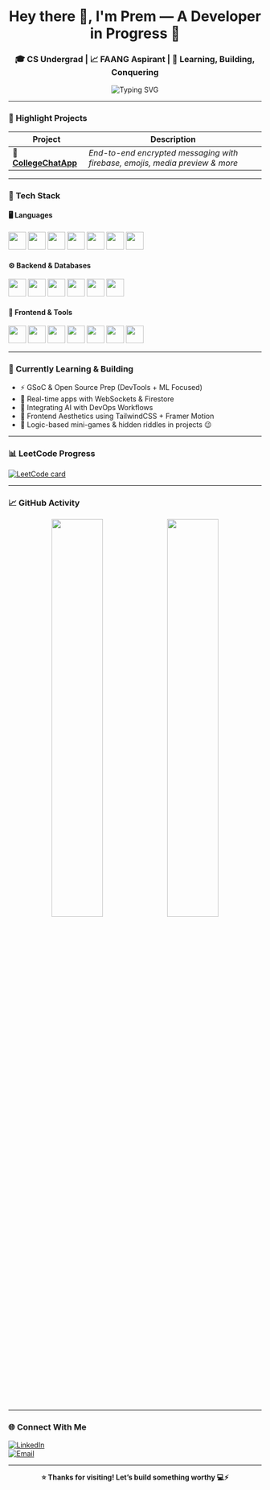 <!-- GitHub Profile README -->

<h1 align="center">Hey there 👋, I'm Prem — A Developer in Progress 🚀</h1>
<h3 align="center">🎓 CS Undergrad | 📈 FAANG Aspirant | 🧠 Learning, Building, Conquering</h3>

<p align="center">
  <img src="https://readme-typing-svg.demolab.com?font=Fira+Code&weight=500&pause=1000&color=36BCF7&center=true&vCenter=true&width=435&lines=Code.+Debug.+Deploy.;Full-Stack+%2B+AI+Developer;React+Native%2C+DevOps%2C+ML+Explorer;Hackathons+%7C+GSoC+Prep+%7C+Open+Source!" alt="Typing SVG" />
</p>

---

### 🚀 Highlight Projects

| Project | Description |
|--------|-------------|
| 💬 [**CollegeChatApp**](https://github.com/PREMRAJESH/college-chat-app) | _End-to-end encrypted messaging with firebase, emojis, media preview & more_ |

---

### 🧰 Tech Stack

#### 🖥️ Languages
<p>
  <img src="https://cdn.jsdelivr.net/gh/devicons/devicon/icons/c/c-original.svg" width="35" />
  <img src="https://cdn.jsdelivr.net/gh/devicons/devicon/icons/cplusplus/cplusplus-original.svg" width="35" />
  <img src="https://cdn.jsdelivr.net/gh/devicons/devicon/icons/java/java-original.svg" width="35" />
  <img src="https://cdn.jsdelivr.net/gh/devicons/devicon/icons/python/python-original.svg" width="35" />
  <img src="https://cdn.jsdelivr.net/gh/devicons/devicon/icons/php/php-original.svg" width="35" />
  <img src="https://cdn.jsdelivr.net/gh/devicons/devicon/icons/javascript/javascript-original.svg" width="35" />
  <img src="https://cdn.jsdelivr.net/gh/devicons/devicon/icons/typescript/typescript-original.svg" width="35" />
</p>

#### ⚙️ Backend & Databases
<p>
  <img src="https://cdn.jsdelivr.net/gh/devicons/devicon/icons/nodejs/nodejs-original.svg" width="35" />
  <img src="https://cdn.jsdelivr.net/gh/devicons/devicon/icons/django/django-plain.svg" width="35" />
  <img src="https://cdn.jsdelivr.net/gh/devicons/devicon/icons/mysql/mysql-original.svg" width="35" />
  <img src="https://cdn.jsdelivr.net/gh/devicons/devicon/icons/postgresql/postgresql-original.svg" width="35" />
  <img src="https://cdn.jsdelivr.net/gh/devicons/devicon/icons/mongodb/mongodb-original.svg" width="35" />
  <img src="https://cdn.jsdelivr.net/gh/devicons/devicon/icons/redis/redis-original.svg" width="35" />
</p>

#### 🎨 Frontend & Tools
<p>
  <img src="https://cdn.jsdelivr.net/gh/devicons/devicon/icons/react/react-original.svg" width="35" />
  <img src="https://cdn.jsdelivr.net/gh/devicons/devicon/icons/html5/html5-original.svg" width="35" />
  <img src="https://cdn.jsdelivr.net/gh/devicons/devicon/icons/css3/css3-original.svg" width="35" />
  <img src="https://cdn.jsdelivr.net/gh/devicons/devicon/icons/firebase/firebase-plain.svg" width="35" />
  <img src="https://cdn.jsdelivr.net/gh/devicons/devicon/icons/git/git-original.svg" width="35" />
  <img src="https://cdn.jsdelivr.net/gh/devicons/devicon/icons/github/github-original.svg" width="35" />
  <img src="https://cdn.jsdelivr.net/gh/devicons/devicon/icons/linux/linux-original.svg" width="35" />
</p>

---

### 🧠 Currently Learning & Building

- ⚡ GSoC & Open Source Prep (DevTools + ML Focused)
- 🧵 Real-time apps with WebSockets & Firestore
- 🧠 Integrating AI with DevOps Workflows
- 🎨 Frontend Aesthetics using TailwindCSS + Framer Motion
- 🧩 Logic-based mini-games & hidden riddles in projects 😉

---

### 📊 LeetCode Progress

[![LeetCode card](https://leetcard.jacoblin.cool/Sargara_Prem?theme=dark&font=Karla)](https://leetcode.com/Sargara_Prem)

---

### 📈 GitHub Activity

<p align="center">
  <img src="https://github-readme-stats.vercel.app/api?username=PREMRAJESH&show_icons=true&theme=radical&hide_border=true" width="45%" />
  <img src="https://github-readme-streak-stats.herokuapp.com/?user=PREMRAJESH&theme=radical&hide_border=true" width="45%" />
</p>

---


### 🌐 Connect With Me

[![LinkedIn](https://img.shields.io/badge/LinkedIn-blue?logo=linkedin&style=for-the-badge)](https://www.linkedin.com/in/prem-sargara-4a802723a/)  
[![Email](https://img.shields.io/badge/Gmail-grey?logo=gmail&style=for-the-badge)](mailto:work.sargaraprem@gmail.com)  

---

<p align="center"><b>⭐ Thanks for visiting! Let’s build something worthy 💻⚡</b></p>
